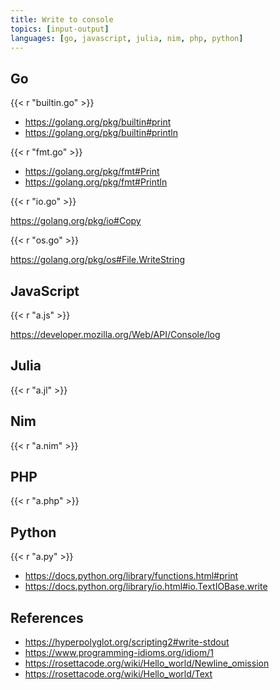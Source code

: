 ```yaml
---
title: Write to console
topics: [input-output]
languages: [go, javascript, julia, nim, php, python]
---
```


## Go

{{< r "builtin.go" >}}

- <https://golang.org/pkg/builtin#print>
- <https://golang.org/pkg/builtin#println>

{{< r "fmt.go" >}}

- <https://golang.org/pkg/fmt#Print>
- <https://golang.org/pkg/fmt#Println>

{{< r "io.go" >}}

<https://golang.org/pkg/io#Copy>

{{< r "os.go" >}}

<https://golang.org/pkg/os#File.WriteString>

## JavaScript

{{< r "a.js" >}}

<https://developer.mozilla.org/Web/API/Console/log>

## Julia

{{< r "a.jl" >}}

## Nim

{{< r "a.nim" >}}

## PHP

{{< r "a.php" >}}

## Python

{{< r "a.py" >}}

- <https://docs.python.org/library/functions.html#print>
- <https://docs.python.org/library/io.html#io.TextIOBase.write>

## References

- <https://hyperpolyglot.org/scripting2#write-stdout>
- <https://www.programming-idioms.org/idiom/1>
- <https://rosettacode.org/wiki/Hello_world/Newline_omission>
- <https://rosettacode.org/wiki/Hello_world/Text>
